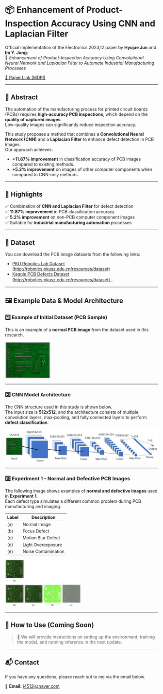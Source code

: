 # 📦 Enhancement of Product-Inspection Accuracy Using CNN and Laplacian Filter

Official implementation of the Electronics 2023,12 paper by **Hyojae Jun** and **Im Y. Jung**:  
📄 *Enhancement of Product-Inspection Accuracy Using Convolutional Neural Network and Laplacian Filter to Automate Industrial Manufacturing Processes*

[🔗 Paper Link (MDPI)](https://www.mdpi.com/2079-9292/12/18/3795)

---

## 📝 Abstract

The automation of the manufacturing process for printed circuit boards (PCBs) requires **high-accuracy PCB inspections**, which depend on the **quality of captured images**.  
Low-quality images can significantly reduce inspection accuracy.

This study proposes a method that combines a **Convolutional Neural Network (CNN)** and a **Laplacian Filter** to enhance defect detection in PCB images.  
Our approach achieves:
- **+11.87% improvement** in classification accuracy of PCB images compared to existing methods.
- **+5.2% improvement** on images of other computer components when compared to CNN-only methods.

---

## 🚀 Highlights

✅ Combination of **CNN and Laplacian Filter** for defect detection  
✅ **11.87% improvement** in PCB classification accuracy  
✅ **5.2% improvement** on non-PCB computer component images  
✅ Suitable for **industrial manufacturing automation** processes  

---

## 📂 Dataset

You can download the PCB image datasets from the following links:

- [PKU Robotics Lab Dataset](http://robotics.pkusz.edu.cn/resources/dataset) (http://robotics.pkusz.edu.cn/resources/dataset)
- [Kaggle PCB Defects Dataset](https://www.kaggle.com/datasets/akhatova/pcb-defects) (http://robotics.pkusz.edu.cn/resources/dataset）

---

## 🖼️ Example Data & Model Architecture

### 1️⃣ Example of Initial Dataset (PCB Sample)

This is an example of a **normal PCB image** from the dataset used in this research.

<img src="images/electronics-12-03795-g002-550.jpg" alt="PCB Sample" width="150"/>

---

### 2️⃣ CNN Model Architecture

The CNN structure used in this study is shown below.  
The input size is **512x512**, and the architecture consists of multiple convolution layers, max-pooling, and fully connected layers to perform **defect classification**.

<img src="images/electronics-12-03795-g004-550.jpg" alt="CNN Architecture" width="600" />

---

### 3️⃣ Experiment 1 - Normal and Defective PCB Images

The following image shows examples of **normal and defective images** used in **Experiment 1**.  
Each defect type simulates a different common problem during PCB manufacturing and imaging.

| Label | Description          |
|-------|----------------------|
| (a)   | Normal Image         |          
| (b)   | Focus Defect         |
| (c)   | Motion Blur Defect   |
| (d)   | Light Overexposure   |
| (e)   | Noise Contamination  |

<img src="images/electronics-12-03795-g010-550.jpg" alt="Normal vs Defective Images" width="250" />



---

## 🔧 How to Use (Coming Soon)

> 📌 We will provide instructions on setting up the environment, training the model, and running inference in the next update.

---

## 📬 Contact  
If you have any questions, please reach out to me via the email below.

📧 **Email:** j4512j@naver.com
